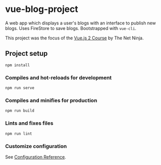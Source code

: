 # vue-blog-project

A web app which displays a user's blogs with an interface to publish new blogs. Uses FireStore to save blogs. Bootstrapped with `vue-cli`.

This project was the focus of the [Vue.js 2 Course](https://www.youtube.com/watch?v=5LYrN_cAJoA) by The Net Ninja.

## Project setup
```
npm install
```

### Compiles and hot-reloads for development
```
npm run serve
```

### Compiles and minifies for production
```
npm run build
```

### Lints and fixes files
```
npm run lint
```

### Customize configuration
See [Configuration Reference](https://cli.vuejs.org/config/).
